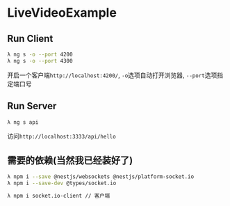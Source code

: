 # LiveVideoExample

## Run Client
```sh
λ ng s -o --port 4200
λ ng s -o --port 4300
```
开启一个客户端`http://localhost:4200/`, `-o`选项自动打开浏览器, `--port`选项指定端口号

## Run Server
```sh
λ ng s api
```
访问`http://localhost:3333/api/hello`

## 需要的依赖(当然我已经装好了)
```sh
λ npm i --save @nestjs/websockets @nestjs/platform-socket.io
λ npm i --save-dev @types/socket.io

λ npm i socket.io-client // 客户端
```